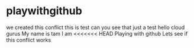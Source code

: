 # playwithgithub
we created this conflict
this is test can you see that 
just a test
hello cloud gurus
My name is tam I am
<<<<<<< HEAD
Playing with github
Lets see if this conflict works
